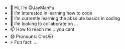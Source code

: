 - 👋 Hi, I’m @JayManFu
- 👀 I’m interested in learning how to code
- 🌱 I’m currently learning the absolute basics in coding 
- 💞️ I’m looking to collaborate on ...
- 📫 How to reach me .. you cant 
- 😄 Pronouns: Clos/Er 
- ⚡ Fun fact: ...

<!---
JayManFu/JayManFu is a ✨ special ✨ repository because its `README.md` (this file) appears on your GitHub profile.
You can click the Preview link to take a look at your changes.
--->
